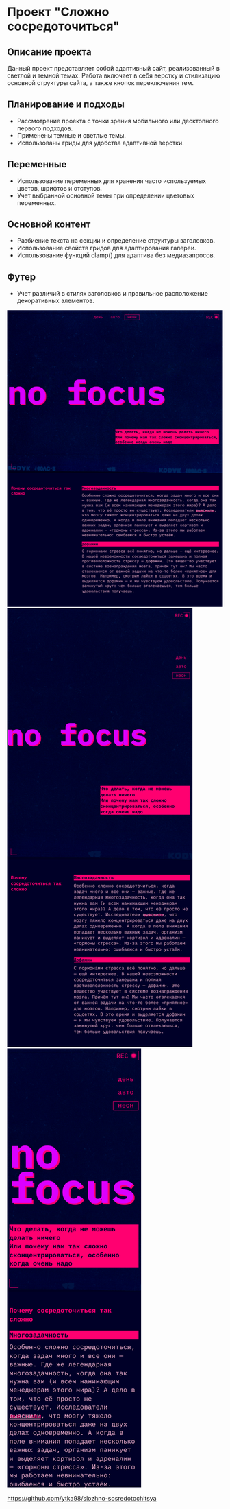 # Проект "Сложно сосредоточиться"

## Описание проекта
Данный проект представляет собой адаптивный сайт, реализованный в светлой и темной темах. Работа включает в себя верстку и стилизацию основной структуры сайта,  а также кнопок переключения тем.

## Планирование и подходы
- Рассмотрение проекта с точки зрения мобильного или десктопного первого подходов.
- Применены темные и светлые темы.
- Использованы гриды для удобства адаптивной верстки.

## Переменные
- Использование переменных для хранения часто используемых цветов, шрифтов и отступов.
- Учет выбранной основной темы при определении цветовых переменных.

## Основной контент
- Разбиение текста на секции и определение структуры заголовков.
- Использование свойств гридов для адаптирования галереи.
- Использование функций clamp() для адаптива без медиазапросов.

## Футер
- Учет различий в стилях заголовков и правильное расположение декоративных элементов.

![1024 x 768](images/1.png)
![768 x 1024](images/2.png)
![375 x 668](images/3.png)

https://github.com/ytka98/slozhno-sosredotochitsya